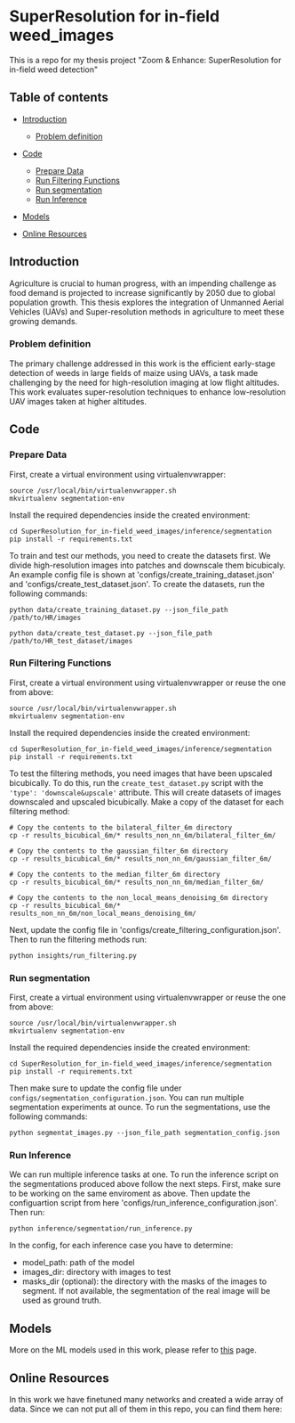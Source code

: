 # SuperResolution for in-field weed_images

This is a repo for my thesis project "Zoom & Enhance: SuperResolution for in-field weed detection"

## Table of contents

- [Introduction](#problem-introduction)
    - [Problem definition](#problem-definition)

- [Code](#code)
    - [Prepare Data](#prepare_data)
    - [Run Filtering Functions](#run-filtering-functions)
    - [Run segmentation](#run-segmentation)
    - [Run Inference](#run-inference)
- [Models](#models)
- [Online Resources](#online-resources)

## Introduction

Agriculture is crucial to human progress, with an impending challenge as food demand is projected to increase significantly by 2050 due to global population growth. This thesis explores the integration of Unmanned Aerial Vehicles (UAVs) and Super-resolution methods in agriculture to meet these growing demands.

### Problem definition

The primary challenge addressed in this work is the efficient early-stage detection of weeds in large fields of maize using UAVs, a task made challenging by the need for high-resolution imaging at low flight altitudes. This work evaluates super-resolution techniques to enhance low-resolution UAV images taken at higher altitudes.

## Code

### Prepare Data
First, create a virtual environment using virtualenvwrapper:

```shell
source /usr/local/bin/virtualenvwrapper.sh
mkvirtualenv segmentation-env
```

Install the required dependencies inside the created environment:

```shell
cd SuperResolution_for_in-field_weed_images/inference/segmentation
pip install -r requirements.txt
```

To train and test our methods, you need to create the datasets first. We divide high-resolution images into patches and downscale them bicubicaly. An example config file is shown at 'configs/create_training_dataset.json' and 'configs/create_test_dataset.json'. To create the datasets, run the following commands:

```shell
python data/create_training_dataset.py --json_file_path /path/to/HR/images
```

```shell
python data/create_test_dataset.py --json_file_path /path/to/HR_test_dataset/images
```


### Run Filtering Functions
First, create a virtual environment using virtualenvwrapper or reuse the one from above:

```shell
source /usr/local/bin/virtualenvwrapper.sh
mkvirtualenv segmentation-env
```

Install the required dependencies inside the created environment:

```shell
cd SuperResolution_for_in-field_weed_images/inference/segmentation
pip install -r requirements.txt
```
To test the filtering methods, you need images that have been upscaled bicubically. To do this, run the `create_test_dataset.py` script with the `'type': 'downscale&upscale'` attribute. This will create datasets of images downscaled and upscaled bicubically. Make a copy of the dataset for each filtering method:

```shell
# Copy the contents to the bilateral_filter_6m directory
cp -r results_bicubical_6m/* results_non_nn_6m/bilateral_filter_6m/

# Copy the contents to the gaussian_filter_6m directory
cp -r results_bicubical_6m/* results_non_nn_6m/gaussian_filter_6m/

# Copy the contents to the median_filter_6m directory
cp -r results_bicubical_6m/* results_non_nn_6m/median_filter_6m/

# Copy the contents to the non_local_means_denoising_6m directory
cp -r results_bicubical_6m/* results_non_nn_6m/non_local_means_denoising_6m/
```

Next, update the config file in 'configs/create_filtering_configuration.json'. Then to run the filtering methods run:

```shell
python insights/run_filtering.py
```



### Run segmentation
First, create a virtual environment using virtualenvwrapper or reuse the one from above:

```shell
source /usr/local/bin/virtualenvwrapper.sh
mkvirtualenv segmentation-env
```

Install the required dependencies inside the created environment:

```shell
cd SuperResolution_for_in-field_weed_images/inference/segmentation
pip install -r requirements.txt
```

Then make sure to update the config file under `configs/segmentation_configuration.json`. You can run multiple segmentation experiments at ounce. To run the segmentations, use the following commands:

```shel
python segmentat_images.py --json_file_path segmentation_config.json

```

### Run Inference
We can run multiple inference tasks at one. To run the inference script on the segmentations produced above follow the next steps. 
First, make sure to be working on the same enviroment as above. Then update the configuartion script from here 'configs/run_inference_configuration.json'.
Then run:

```shell
python inference/segmentation/run_inference.py
```

In the config, for each inference case you have to determine:
- model_path: path of the model
- images_dir: directory with images to test
- masks_dir (optional): the directory with the masks of the images to segment. If not available, the segmentation of the real image will be used as ground truth.


## Models
More on the ML models used in this work, please refer to [this](./models/README.md) page.

## Online Resources

In this work we have finetuned many networks and created a wide array of data. Since we can not put all of them in this repo, you can find them here:

